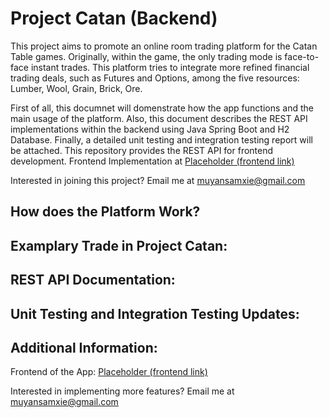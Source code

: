 # Project Catan (Backend)

This project aims to promote an online room trading platform for the Catan Table games. Originally, within the game, the only trading mode is face-to-face instant trades. This platform tries to integrate more refined financial trading deals, such as Futures and Options, among the five resources: Lumber, Wool, Grain, Brick, Ore.

First of all, this documnet will domenstrate how the app functions and the main usage of the platform. Also, this document describes the REST API implementations within the backend using Java Spring Boot and H2 Database. Finally, a detailed unit testing and integration testing report will be attached. This repository provides the REST API for frontend development. Frontend Implementation at [Placeholder (frontend link)](placeholder)

Interested in joining this project? Email me at muyansamxie@gmail.com

## How does the Platform Work?

## Examplary Trade in Project Catan:

## REST API Documentation:

## Unit Testing and Integration Testing Updates:

## Additional Information:
Frontend of the App: [Placeholder (frontend link)](placeholder)

Interested in implementing more features? Email me at muyansamxie@gmail.com


